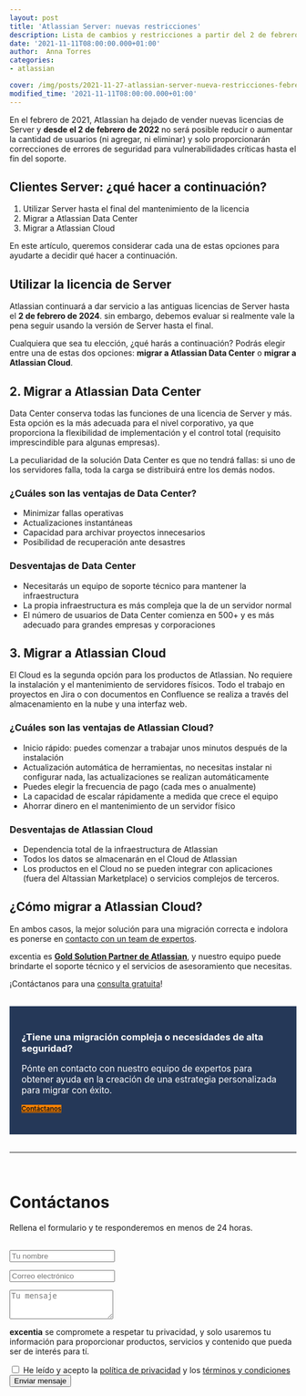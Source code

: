 ```yaml
---
layout: post
title: 'Atlassian Server: nuevas restricciones'
description: Lista de cambios y restricciones a partir del 2 de febrero de 2022 para la licencias de Server
date: '2021-11-11T08:00:00.000+01:00'
author:  Anna Torres
categories: 
- atlassian

cover: /img/posts/2021-11-27-atlassian-server-nueva-restricciones-febrero-2022-thumb.png
modified_time: '2021-11-11T08:00:00.000+01:00'
---
```



En el febrero de 2021, Atlassian ha dejado de vender nuevas licencias de Server y **desde el 2 de febrero de 2022** no será posible reducir o aumentar la cantidad de usuarios (ni agregar, ni eliminar) y solo proporcionarán correcciones de errores de seguridad para vulnerabilidades críticas hasta el fin del soporte.

## Clientes Server: ¿qué hacer a continuación?

1.  Utilizar Server hasta el final del mantenimiento de la licencia
2.  Migrar a Atlassian Data Center
3.  Migrar a Atlassian Cloud

En este artículo, queremos considerar cada una de estas opciones para ayudarte a decidir qué hacer a continuación.

##   Utilizar la licencia de Server

Atlassian continuará a dar servicio a las antiguas licencias de Server hasta el **2 de febrero de 2024**. sin embargo, debemos evaluar si realmente vale la pena seguir usando la versión de Server hasta el final.

Cualquiera que sea tu elección, ¿qué harás a continuación? Podrás elegir entre una de estas dos opciones: **migrar a Atlassian Data Center** o **migrar a Atlassian Cloud**.

## 2. Migrar a Atlassian Data Center

Data Center conserva todas las funciones de una licencia de Server y más. Esta opción es la más adecuada para el nivel corporativo, ya que proporciona la flexibilidad de implementación y el control total (requisito imprescindible para algunas empresas).

La peculiaridad de la solución Data Center es que no tendrá  fallas: si uno de los servidores falla, toda la carga se distribuirá entre los demás nodos.

### ¿Cuáles son las ventajas de Data Center?

-   Minimizar fallas operativas
-   Actualizaciones instantáneas
-   Capacidad para archivar proyectos innecesarios
-   Posibilidad de recuperación ante desastres

### Desventajas de Data Center

-   Necesitarás un equipo de soporte técnico para mantener la infraestructura
-   La propia infraestructura es más compleja que la de un servidor normal
-   El número de usuarios de Data Center comienza en 500+ y es más adecuado para grandes empresas y corporaciones

## 3. Migrar a Atlassian Cloud

El Cloud es la segunda opción para los productos de Atlassian. No requiere la instalación y el mantenimiento de servidores físicos. Todo el trabajo en proyectos en Jira o con documentos en Confluence se realiza a través del almacenamiento en la nube y una interfaz web.

### ¿Cuáles son las ventajas de Atlassian Cloud?

-   Inicio rápido: puedes comenzar a trabajar unos minutos después de la instalación
-   Actualización automática de herramientas, no necesitas instalar ni configurar nada, las actualizaciones se realizan automáticamente
-   Puedes elegir la frecuencia de pago (cada mes o anualmente)
-   La capacidad de escalar rápidamente a medida que crece el equipo
-   Ahorrar dinero en el mantenimiento de un servidor físico

### Desventajas de Atlassian Cloud

-   Dependencia total de la infraestructura de Atlassian
-   Todos los datos se almacenarán en el Cloud de Atlassian
-   Los productos en el Cloud no se pueden integrar con aplicaciones (fuera del Altassian Marketplace) o servicios complejos de terceros.

## ¿Cómo migrar a Atlassian Cloud?

En ambos casos, la mejor solución para una migración correcta e indolora es ponerse en [contacto con un team de expertos](/#contact-form). 

excentia es [**Gold Solution Partner de Atlassian**](atlassian), y nuestro equipo puede brindarte el soporte técnico y el servicios de asesoramiento que necesitas.

¡Contáctanos para una [consulta gratuita](#contact-form)!

<br/>

<div style="border:1px solid #253858; padding:20px 20px;background:#253858; color:#fff; ">
<h3>¿Tiene una migración compleja o necesidades de alta seguridad?</h3> 
<p style="font-size:1.1em;">Pónte en contacto con nuestro equipo de expertos para obtener ayuda en la creación de una estrategia personalizada para migrar con éxito.
</p>
<a href="#contact-form"><span class="btn btn-outline-white btn-xl" style="background:#FF8200; border:none; font-size:0.8em; font-weight: bold;" >Contáctanos</span></a>
<br/>
<br/>
</div>


<br/>
<hr>
<br/>
<!--Atlassian Contact Form-->
<div id="contact-form">
	<h1>Contáctanos</h1>
	<p>Rellena el formulario y te responderemos en menos de 24 horas.</p>
<br/>
        <form action="https://formspree.io/f/xaygrdqg" method="POST">
          <div class="col-md-12 col-sm-12">
            <div class="row control-group">
              <div class="form-group col-xs-12 floating-label-form-group controls">
                <input type="text" name="name" class="form-control" placeholder="Tu nombre" id="name" required data-validation-required-message="Por favor escribe tu nombre.">
                <p class="help-block text-danger"></p>
              </div>
            </div>
            <div class="row control-group">
              <div class="form-group col-xs-12 floating-label-form-group controls">
                <input type="email" name="email" class="form-control" placeholder="Correo electrónico" id="email" required data-validation-required-message="Por favor escribe tu dirección de correo.">
                <p class="help-block text-danger"></p>
              </div>
            </div>
            <div>
              <input type="text" name="_gotcha" style="display:none"/>
            </div>
            <div class="row control-group">
              <div class="form-group-2 col-xs-12 floating-label-form-group controls">
                <textarea name="message" class="form-control" rows="3" placeholder="Tu mensaje" id="message" required
                          data-validation-required-message="Por favor escribe un mensaje."></textarea>
                <p class="help-block text-danger"></p>
              </div>
            </div>
            <div class="row control-group">
              <div class="form-group col-xs-12 floating-label-form-group controls">
                <p><strong>excentia</strong> se compromete a respetar tu privacidad, y solo usaremos tu información para proporcionar productos, servicios y contenido que pueda ser de interés para tí.</p>
                <input type="checkbox" name="agreement" class="form-check-input" id="agreement" value="accept" required data-validation-required-message="Por favor lee y acepta la política de privacidad y los términos y condiciones">
                <label class="form-check-label" for="agreement">He leído y acepto la <a href="https://www.excentia.es/privacy" target="_blank">política de privacidad</a> y los <a href="https://www.excentia.es/pdf/excentia-terms-and-conditions.pdf" target="_blank">términos y condiciones</a></label>
              </div>
            </div>
            <div id="success"></div>
            <div class="block">
              <button type="submit" class="btn btn-warning btn-xl">Enviar mensaje</button>
            </div>
          </div>
        </form>

</div>
